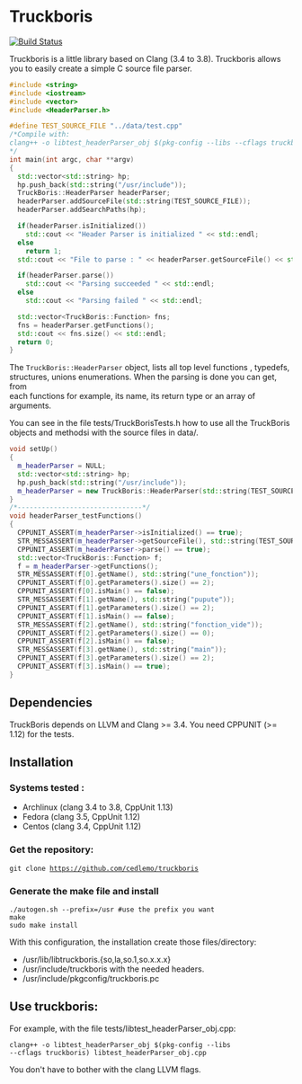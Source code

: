 # Truckboris

[![Build Status](https://travis-ci.org/cedlemo/truckboris.svg?branch=master)](https://travis-ci.org/cedlemo/truckboris)

Truckboris is a little library based on Clang (3.4 to 3.8). Truckboris allows you to easily 
create a simple C source file parser. 

```c++
#include <string>
#include <iostream>
#include <vector>
#include <HeaderParser.h>

#define TEST_SOURCE_FILE "../data/test.cpp"
/*Compile with:
clang++ -o libtest_headerParser_obj $(pkg-config --libs --cflags truckboris) libtest_headerParser_obj.cpp
*/
int main(int argc, char **argv)
{
  std::vector<std::string> hp;
  hp.push_back(std::string("/usr/include"));
  TruckBoris::HeaderParser headerParser;
  headerParser.addSourceFile(std::string(TEST_SOURCE_FILE));
  headerParser.addSearchPaths(hp);

  if(headerParser.isInitialized())
    std::cout << "Header Parser is initialized " << std::endl;
  else
    return 1;
  std::cout << "File to parse : " << headerParser.getSourceFile() << std::endl;

  if(headerParser.parse())
    std::cout << "Parsing succeeded " << std::endl;
  else
    std::cout << "Parsing failed " << std::endl;

  std::vector<TruckBoris::Function> fns;
  fns = headerParser.getFunctions();
  std::cout << fns.size() << std::endl;
  return 0;
}
```

The <code>TruckBoris::HeaderParser</code> object, lists all top level functions , typedefs,
structures, unions enumerations. When the parsing is done you can get, from  
each functions for example, its name, its return type or an array of arguments.

You can see in the file tests/TruckBorisTests.h how to use all the TruckBoris objects
and methodsi with the source files in data/.

```c++
void setUp()
{
  m_headerParser = NULL;
  std::vector<std::string> hp;
  hp.push_back(std::string("/usr/include"));
  m_headerParser = new TruckBoris::HeaderParser(std::string(TEST_SOURCE_FILE),hp);
}
/*-------------------------------*/
void headerParser_testFunctions()
{
  CPPUNIT_ASSERT(m_headerParser->isInitialized() == true);
  STR_MESSASSERT(m_headerParser->getSourceFile(), std::string(TEST_SOURCE_FILE) );
  CPPUNIT_ASSERT(m_headerParser->parse() == true);
  std::vector<TruckBoris::Function> f;
  f = m_headerParser->getFunctions();
  STR_MESSASSERT(f[0].getName(), std::string("une_fonction"));
  CPPUNIT_ASSERT(f[0].getParameters().size() == 2);
  CPPUNIT_ASSERT(f[0].isMain() == false);
  STR_MESSASSERT(f[1].getName(), std::string("pupute"));
  CPPUNIT_ASSERT(f[1].getParameters().size() == 2);
  CPPUNIT_ASSERT(f[1].isMain() == false);
  STR_MESSASSERT(f[2].getName(), std::string("fonction_vide"));
  CPPUNIT_ASSERT(f[2].getParameters().size() == 0);
  CPPUNIT_ASSERT(f[2].isMain() == false);
  STR_MESSASSERT(f[3].getName(), std::string("main"));
  CPPUNIT_ASSERT(f[3].getParameters().size() == 2);
  CPPUNIT_ASSERT(f[3].isMain() == true);
}
```

## Dependencies

TruckBoris depends on LLVM and Clang >= 3.4. You need CPPUNIT (>= 1.12) for the tests.

## Installation

### Systems tested : 
*    Archlinux (clang 3.4 to 3.8, CppUnit 1.13)
*    Fedora    (clang 3.5, CppUnit 1.12)
*    Centos    (clang 3.4, CppUnit 1.12)

### Get the repository:
<code>git clone https://github.com/cedlemo/truckboris</code>

### Generate the make file and install

    ./autogen.sh --prefix=/usr #use the prefix you want
    make 
    sudo make install

With this configuration, the installation create those files/directory:
*    /usr/lib/libtruckboris.{so,la,so.1,so.x.x.x}
*    /usr/include/truckboris with the needed headers.
*    /usr/include/pkgconfig/truckboris.pc

## Use truckboris:
For example, with the file tests/libtest_headerParser_obj.cpp:

<code>clang++ -o libtest_headerParser_obj $(pkg-config --libs --cflags truckboris) libtest_headerParser_obj.cpp</code>

You don't have to bother with the clang LLVM flags.
